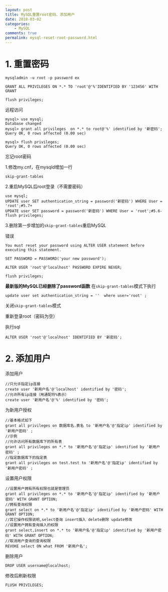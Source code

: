 ```yaml
---
layout: post
title: MySQL重置root密码、添加用户
date: 2018-03-02
categories:
    - MySQL
comments: true
permalink: mysql-reset-root-password.html
---
```


# 1. 重置密码
```
mysqladmin -u root -p password ex

GRANT ALL PRIVILEGES ON *.* TO 'root'@'%'IDENTIFIED BY '123456' WITH GRANT

flush privileges;
```


远程访问

```
mysql> use mysql;
Database changed
mysql> grant all privileges  on *.* to root@'%' identified by '新密码';
Query OK, 0 rows affected (0.00 sec)

mysql> flush privileges;
Query OK, 0 rows affected (0.00 sec)
```

忘记root密码

1.修改my.cnf，在mysqld增加一行

```
skip-grant-tables
```

2.重启MySQL后root登录（不需要密码）

```
use mysql;
UPDATE user SET authentication_string = password('新密码') WHERE User = 'root';#5.7+
UPDATE user SET password = password('新密码') WHERE User = 'root';#5.6-
flush privileges;
```

3.删除第一步增加的`skip-grant-tables`重启MySQL


错误

```
You must reset your password using ALTER USER statement before executing this statement.
```

```
SET PASSWORD = PASSWORD('your new password');

ALTER USER 'root'@'localhost' PASSWORD EXPIRE NEVER;

flush privileges;
```


**最新版的MySQL已经删除了password函数**
在`skip-grant-tables`模式下执行

```
update user set authentication_string = ''  where user='root' ;   
```

关闭`skip-grant-tables`模式

重新登录root（密码为空）

执行sql

```
ALTER USER 'root'@'localhost' IDENTIFIED BY '新密码';
```

# 2. 添加用户

添加用户

```
//只允许指定ip连接
create user '新用户名'@'localhost' identified by '密码';
//允许所有ip连接（用通配符%表示）
create user '新用户名'@'%' identified by '密码';
```

为新用户授权

```
//基本格式如下
grant all privileges on 数据库名.表名 to '新用户名'@'指定ip' identified by '新用户密码' ;
//示例
//允许访问所有数据库下的所有表
grant all privileges on *.* to '新用户名'@'指定ip' identified by '新用户密码' ;
//指定数据库下的指定表
grant all privileges on test.test to '新用户名'@'指定ip' identified by '新用户密码' ;
```

设置用户权限

```
//设置用户拥有所有权限也就是管理员
grant all privileges on *.* to '新用户名'@'指定ip' identified by '新用户密码' WITH GRANT OPTION;
//拥有查询权限
grant select on *.* to '新用户名'@'指定ip' identified by '新用户密码' WITH GRANT OPTION;
//其它操作权限说明,select查询 insert插入 delete删除 update修改
//设置用户拥有查询插入的权限
grant select,insert on *.* to '新用户名'@'指定ip' identified by '新用户密码' WITH GRANT OPTION;
//取消用户查询的查询权限
REVOKE select ON what FROM '新用户名';
```

删除用户

```
DROP USER username@localhost;
```

修改后刷新权限

```
FLUSH PRIVILEGES;
```